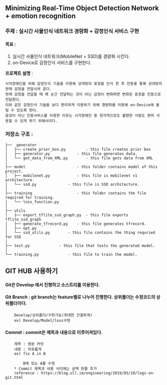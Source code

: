 ## Minimizing Real-Time Object Detection Network + emotion recognition
### 주제 : 실시간 사물인식 네트워크 경량화 + 감정인식 서비스 구현

#### 목표 :
1. 실시간 사물인식 네트워크(MobileNet + SSD)를 경량화 시킨다.
2. on-Device로 감정인식 서비스를 구현한다.

**프로젝트 설명** :
```	
시각장애인을 위해 감정인식 기술을 이용해 상대방의 표정을 인식 한 후 진동을 통해 상대방의 현재 감정을 전달시켜 준다.
현재 감정을 전달할 때 매 순간 전달하는 것이 아닌 감정이 변화하면 변화된 표정을 진동으로 전달한다.
이와 같은 감정인식 기술을 보다 편리하게 이용하기 위해 경량화를 이용해 on-Device에 올릴 수 있도록 한다. 
음성이 아닌 진동서비스를 이용한 이유는 시각장애인 중 청각적으로도 불편한 사람도 편히 사용할 수 있게 하기 위해서이다.
```

### 저장소 구조 :
```
├──  generator
│   ├── create_prior_box.py  		- this file creates prior box
│   ├── generator.py   			- this file generates data.
│   └── get_data_from_XML.py   		- this file gets data from XML 
│
├── model               		- this folder contains model of this project.
│   ├── mobilenet.py			- this file is mobilenet v1 architecture.
│   └── ssd.py				- this file is SSD architecture.
│
├── training             		- this folder contains the file required for training.
│   └── loss_function.py
│
├── utils       
│	├── export_tflite_ssd_graph.py  - this file exports tflite_ssd_graph
│	├── generate_tfrecord.py 	- this file generates tfrecord.
│	├── opt.py	 
│	└── ssd_utils.py		- this file contains the thing requried for SSD
│
├── test.py				- this file that tests the generated model.
│
└── training.py				- this file to train the model.

```


## GIT HUB 사용하기
#### Git은 Develop 에서 진행하고 소스트리를 이용한다.
#### Git Branch : git branch는 feature별로 나누어 진행한다. 상위폴더는 수정코드의 상위폴더이다. 
		Develop/상위폴더/구현기능(최대한 간결하게)
		ex) Develop/Model/loss구현
#### Commit : commit은 제목과 내용으로 이루어져있다.
		제목 : 영문 커밋
		내용 : 자유롭게
		ex) fix A in B
		
			B에 있는 A를 수정
		* Commit 제목과 내용 사이에는 공백 한줄 추가
		reference : https://blog.ull.im/engineering/2019/03/10/logs-on-git.html
